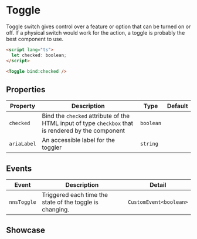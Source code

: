 <script lang="ts">
    import Toggle from "$lib/components/Toggle.svelte";
    import { toastsStore } from "$lib/stores/toasts.store";

    const toggle = ({ detail }: CustomEvent<boolean>) => toastsStore.show({
        text: `Toggle state ${detail}`,
        level: "info"
    });
</script>

# Toggle

Toggle switch gives control over a feature or option that can be turned on or off. If a physical switch would work for the action, a toggle is probably the best component to use.

```html
<script lang="ts">
  let checked: boolean;
</script>

<Toggle bind:checked />
```

## Properties

| Property    | Description                                                                                         | Type      | Default |
| ----------- | --------------------------------------------------------------------------------------------------- | --------- | ------- |
| `checked`   | Bind the `checked` attribute of the HTML input of type `checkbox` that is rendered by the component | `boolean` |         |
| `ariaLabel` | An accessible label for the toggler                                                                 | `string`  |         |

## Events

| Event       | Description                                              | Detail                 |
| ----------- | -------------------------------------------------------- | ---------------------- |
| `nnsToggle` | Triggered each time the state of the toggle is changing. | `CustomEvent<boolean>` |

## Showcase

<Toggle
    on:nnsToggle={toggle}
    ariaLabel="Showcase toggle"
    checked={false}
/>
